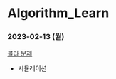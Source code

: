 # Algorithm_Learn
### 2023-02-13 (월)
[콜라 문제](https://school.programmers.co.kr/learn/courses/30/lessons/132267)
- 시뮬레이션
